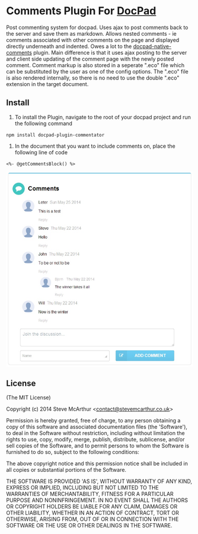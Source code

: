Comments Plugin For [DocPad](https://docpad.org)
=========================

Post commenting system for docpad. Uses ajax to post comments back to the server and save them as markdown. Allows nested comments - ie comments associated with other comments on the page and displayed directly underneath and indented. Owes a lot to the [docpad-native-comments](https://github.com/docpad/docpad-plugin-nativecomments) plugin. Main difference is that it uses ajax posting to the server and client side updating of the comment page with the newly posted comment. Comment markup is also stored in a seperate ".eco" file which can be substituted by the user as one of the config options. The ".eco" file is also rendered internally, so there is no need to use the double ".eco" extension in the target document.

## Install

1. To install the Plugin, navigate to the root of your docpad project and run the following command

  ```
 npm install docpad-plugin-commentator
  ```

1. In the document that you want to include comments on, place the following line of code

  ```
  <%- @getCommentsBlock() %>
  ```

![Screenshot](https://raw.githubusercontent.com/SteveMcArthur/docpad-plugin-commentator/master/screen-shot.jpg)

## License 

(The MIT License)

Copyright (c) 2014 Steve McArthur &lt;contact@stevemcarthur.co.uk&gt;

Permission is hereby granted, free of charge, to any person obtaining
a copy of this software and associated documentation files (the
'Software'), to deal in the Software without restriction, including
without limitation the rights to use, copy, modify, merge, publish,
distribute, sublicense, and/or sell copies of the Software, and to
permit persons to whom the Software is furnished to do so, subject to
the following conditions:

The above copyright notice and this permission notice shall be
included in all copies or substantial portions of the Software.

THE SOFTWARE IS PROVIDED 'AS IS', WITHOUT WARRANTY OF ANY KIND,
EXPRESS OR IMPLIED, INCLUDING BUT NOT LIMITED TO THE WARRANTIES OF
MERCHANTABILITY, FITNESS FOR A PARTICULAR PURPOSE AND NONINFRINGEMENT.
IN NO EVENT SHALL THE AUTHORS OR COPYRIGHT HOLDERS BE LIABLE FOR ANY
CLAIM, DAMAGES OR OTHER LIABILITY, WHETHER IN AN ACTION OF CONTRACT,
TORT OR OTHERWISE, ARISING FROM, OUT OF OR IN CONNECTION WITH THE
SOFTWARE OR THE USE OR OTHER DEALINGS IN THE SOFTWARE.



